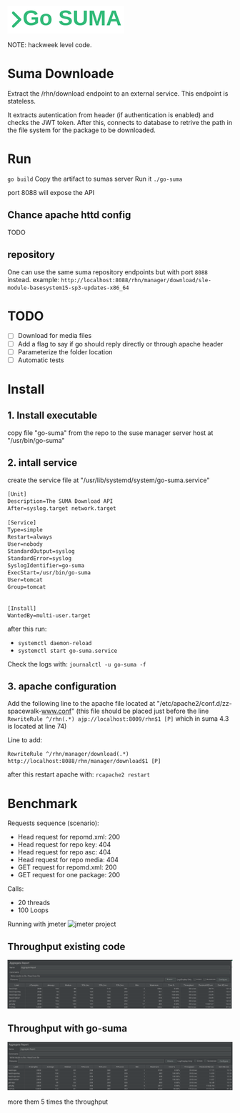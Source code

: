 ![logo](help/go-suma-logo.png)

NOTE: hackweek level code.

# Suma Downloade

Extract the /rhn/download endpoint to an external service.
This endpoint is stateless. 

It extracts autentication from header (if authentication is enabled) and checks the JWT token.
After this, connects to database to retrive the path in the file system for the package to be downloaded.


# Run
`go build`
Copy the artifact to sumas server
Run it `./go-suma`

port 8088 will expose the API

## Chance apache httd config

TODO

## repository

One can use the same suma repository endpoints but with port `8088` instead.
example: 
`http://localhost:8088/rhn/manager/download/sle-module-basesystem15-sp3-updates-x86_64`

# TODO
- [ ] Download for media files
- [ ] Add a flag to say if go should reply directly or through apache header
- [ ] Parameterize the folder location
- [ ] Automatic tests

# Install

## 1. Install executable

copy file "go-suma" from the repo to the suse manager server host at "/usr/bin/go-suma"

## 2. intall service

create the service file at "/usr/lib/systemd/system/go-suma.service"

```
[Unit]
Description=The SUMA Download API
After=syslog.target network.target

[Service]
Type=simple
Restart=always
User=nobody
StandardOutput=syslog
StandardError=syslog
SyslogIdentifier=go-suma
ExecStart=/usr/bin/go-suma
User=tomcat
Group=tomcat


[Install]
WantedBy=multi-user.target

```

after this run:
- `systemctl daemon-reload`
- `systemctl start go-suma.service`

Check the logs with: `journalctl -u go-suma -f`


## 3. apache configuration


Add the following line to the apache file located at "/etc/apache2/conf.d/zz-spacewalk-www.conf"
(this file should be placed just before the line `RewriteRule ^/rhn(.*) ajp://localhost:8009/rhn$1 [P]` which in suma 4.3 is located at line 74)

Line to add:

```
RewriteRule ^/rhn/manager/download(.*) http://localhost:8088/rhn/manager/download$1 [P]
```

after this restart apache with: `rcapache2 restart`


# Benchmark

Requests sequence (scenario):

- Head request for repomd.xml: 200
- Head request for repo key: 404
- Head request for repo asc: 404
- Head request for repo media: 404
- GET request for repomd.xml: 200
- GET request for one package: 200

Calls:
- 20 threads
- 100 Loops

Running with jmeter
![jmeter project](help/go-suma.jmx)

## Throughput existing code

![Throughput existing](help/benchmark_current.png)

## Throughput with go-suma

![Throughput go-suma](help/benchmark-go-suma.png)


more them 5 times the throughput